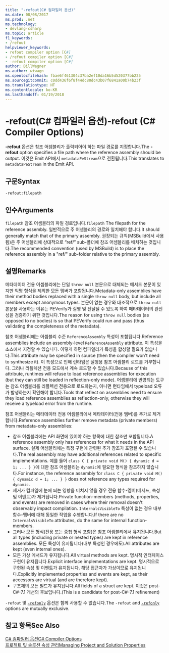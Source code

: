 ```yaml
---
title: "-refout(C# 컴파일러 옵션)"
ms.date: 08/08/2017
ms.prod: .net
ms.technology:
- devlang-csharp
ms.topic: article
f1_keywords:
- /refout
helpviewer_keywords:
- refout compiler option [C#]
- /refout compiler option [C#]
- -refout compiler option [C#]
author: BillWagner
ms.author: wiwagn
ms.openlocfilehash: fbae6f461304c37ba2ef10da16b5d520377bb225
ms.sourcegitcommit: c0dd436f6f8f44dc80dc43b07f6841a00b74b23f
ms.translationtype: HT
ms.contentlocale: ko-KR
ms.lasthandoff: 01/19/2018
---
```

# <a name="-refout-c-compiler-options"></a><span data-ttu-id="d07cf-102">-refout(C# 컴파일러 옵션)</span><span class="sxs-lookup"><span data-stu-id="d07cf-102">-refout (C# Compiler Options)</span></span>

<span data-ttu-id="d07cf-103">**-refout** 옵션은 참조 어셈블리가 출력되어야 하는 파일 경로를 지정합니다.</span><span class="sxs-lookup"><span data-stu-id="d07cf-103">The **-refout** option specifies a file path where the reference assembly should be output.</span></span> <span data-ttu-id="d07cf-104">이것은 Emit API에서 `metadataPeStream`으로 전환됩니다.</span><span class="sxs-lookup"><span data-stu-id="d07cf-104">This translates to `metadataPeStream` in the Emit API.</span></span>

## <a name="syntax"></a><span data-ttu-id="d07cf-105">구문</span><span class="sxs-lookup"><span data-stu-id="d07cf-105">Syntax</span></span>

```console
-refout:filepath
```

## <a name="arguments"></a><span data-ttu-id="d07cf-106">인수</span><span class="sxs-lookup"><span data-stu-id="d07cf-106">Arguments</span></span>

 <span data-ttu-id="d07cf-107">`filepath` 참조 어셈블리의 파일 경로입니다.</span><span class="sxs-lookup"><span data-stu-id="d07cf-107">`filepath` The filepath for the reference assembly.</span></span> <span data-ttu-id="d07cf-108">일반적으로 주 어셈블리의 경로와 일치해야 합니다.</span><span class="sxs-lookup"><span data-stu-id="d07cf-108">It should generally match that of the primary assembly.</span></span> <span data-ttu-id="d07cf-109">권장되는 규칙(MSBuild에서 사용됨)은 주 어셈블리에 상대적으로 “ref/” sub-폴더에 참조 어셈블리를 배치하는 것입니다.</span><span class="sxs-lookup"><span data-stu-id="d07cf-109">The recommended convention (used by MSBuild) is to place the reference assembly in a "ref/" sub-folder relative to the primary assembly.</span></span>

## <a name="remarks"></a><span data-ttu-id="d07cf-110">설명</span><span class="sxs-lookup"><span data-stu-id="d07cf-110">Remarks</span></span>

<span data-ttu-id="d07cf-111">메타데이터 전용 어셈블리에는 단일 `throw null` 본문으로 대체되는 메서드 본문이 있지만 익명 형식을 제외한 모든 멤버가 포함됩니다.</span><span class="sxs-lookup"><span data-stu-id="d07cf-111">Metadata-only assemblies have their method bodies replaced with a single `throw null` body, but include all members except anonymous types.</span></span> <span data-ttu-id="d07cf-112">본문이 없는 경우와 대조적으로 `throw null` 본문을 사용하는 이유는 PEVerify가 실행 및 전달될 수 있도록 하여 메타데이터의 완전성을 검증하기 위한 것입니다.</span><span class="sxs-lookup"><span data-stu-id="d07cf-112">The reason for using `throw null` bodies (as opposed to no bodies) is so that PEVerify could run and pass (thus validating the completeness of the metadata).</span></span>

<span data-ttu-id="d07cf-113">참조 어셈블리에는 어셈블리 수준 `ReferenceAssembly` 특성이 포함됩니다.</span><span class="sxs-lookup"><span data-stu-id="d07cf-113">Reference assemblies include an assembly-level `ReferenceAssembly` attribute.</span></span> <span data-ttu-id="d07cf-114">이 특성을 소스에서 지정할 수 있습니다. 이렇게 하면 컴파일러가 특성을 합성할 필요가 없습니다.</span><span class="sxs-lookup"><span data-stu-id="d07cf-114">This attribute may be specified in source (then the compiler won't need to synthesize it).</span></span> <span data-ttu-id="d07cf-115">이 특성으로 인해 런타임은 실행용 참조 어셈블리 로드를 거부합니다. 그러나 리플렉션 전용 모드에서 계속 로드할 수 있습니다.</span><span class="sxs-lookup"><span data-stu-id="d07cf-115">Because of this attribute, runtimes will refuse to load reference assemblies for execution (but they can still be loaded in reflection-only mode).</span></span> <span data-ttu-id="d07cf-116">어셈블리에 반영되는 도구는 참조 어셈블리를 리플렉션 전용으로 로드하는지, 아니면 런타임에서 typeload 오류가 발생하는지 확인해야 합니다.</span><span class="sxs-lookup"><span data-stu-id="d07cf-116">Tools that reflect on assemblies need to ensure they load reference assemblies as reflection-only, otherwise they will receive a typeload error from the runtime.</span></span>

<span data-ttu-id="d07cf-117">참조 어셈블리는 메타데이터 전용 어셈블리에서 메타데이터(전용 멤버)를 추가로 제거합니다.</span><span class="sxs-lookup"><span data-stu-id="d07cf-117">Reference assemblies further remove metadata (private members) from metadata-only assemblies:</span></span>

- <span data-ttu-id="d07cf-118">참조 어셈블리에는 API 화면에 있어야 하는 항목에 대한 참조만 포함됩니다.</span><span class="sxs-lookup"><span data-stu-id="d07cf-118">A reference assembly only has references for what it needs in the API surface.</span></span> <span data-ttu-id="d07cf-119">실제 어셈블리에는 특정 구현에 관련된 추가 참조가 포함될 수 있습니다.</span><span class="sxs-lookup"><span data-stu-id="d07cf-119">The real assembly may have additional references related to specific implementations.</span></span> <span data-ttu-id="d07cf-120">예를 들어 `class C { private void M() { dynamic d = 1; ... } }`에 대한 참조 어셈블리는 `dynamic`에 필요한 형식을 참조하지 않습니다.</span><span class="sxs-lookup"><span data-stu-id="d07cf-120">For instance, the reference assembly for `class C { private void M() { dynamic d = 1; ... } }` does not reference any types required for `dynamic`.</span></span>
- <span data-ttu-id="d07cf-121">제거가 컴파일에 눈에 띄는 영향을 미치지 않을 경우 전용 함수-멤버(메서드, 속성 및 이벤트)가 제거됩니다.</span><span class="sxs-lookup"><span data-stu-id="d07cf-121">Private function-members (methods, properties, and events) are removed in cases where their removal doesn't observably impact compilation.</span></span> <span data-ttu-id="d07cf-122">`InternalsVisibleTo` 특성이 없는 경우 내부 함수-멤버에 대해 동일한 작업을 수행합니다.</span><span class="sxs-lookup"><span data-stu-id="d07cf-122">If there are no `InternalsVisibleTo` attributes, do the same for internal function-members.</span></span>
- <span data-ttu-id="d07cf-123">그러나 모든 형식(전용 또는 중첩 형식 포함)은 참조 어셈블리에서 유지됩니다.</span><span class="sxs-lookup"><span data-stu-id="d07cf-123">But all types (including private or nested types) are kept in reference assemblies.</span></span> <span data-ttu-id="d07cf-124">모든 특성이 유지됩니다(내부 특성인 경우에도).</span><span class="sxs-lookup"><span data-stu-id="d07cf-124">All attributes are kept (even internal ones).</span></span>
- <span data-ttu-id="d07cf-125">모든 가상 메서드가 유지됩니다.</span><span class="sxs-lookup"><span data-stu-id="d07cf-125">All virtual methods are kept.</span></span> <span data-ttu-id="d07cf-126">명시적 인터페이스 구현이 유지됩니다.</span><span class="sxs-lookup"><span data-stu-id="d07cf-126">Explicit interface implementations are kept.</span></span> <span data-ttu-id="d07cf-127">명시적으로 구현된 속성 및 이벤트가 유지됩니다. 해당 접근자가 가상이므로 유지됩니다.</span><span class="sxs-lookup"><span data-stu-id="d07cf-127">Explicitly implemented properties and events are kept, as their accessors are virtual (and are therefore kept).</span></span>
- <span data-ttu-id="d07cf-128">구조체의 모든 필드가 유지됩니다.</span><span class="sxs-lookup"><span data-stu-id="d07cf-128">All fields of a struct are kept.</span></span> <span data-ttu-id="d07cf-129">이것은 post-C#-7.1 개선의 후보입니다.</span><span class="sxs-lookup"><span data-stu-id="d07cf-129">(This is a candidate for post-C#-7.1 refinement)</span></span>

<span data-ttu-id="d07cf-130">`-refout` 및 [`-refonly`](refonly-compiler-option.md) 옵션은 함께 사용할 수 없습니다.</span><span class="sxs-lookup"><span data-stu-id="d07cf-130">The `-refout` and [`-refonly`](refonly-compiler-option.md) options are mutually exclusive.</span></span>

## <a name="see-also"></a><span data-ttu-id="d07cf-131">참고 항목</span><span class="sxs-lookup"><span data-stu-id="d07cf-131">See Also</span></span>
 [<span data-ttu-id="d07cf-132">C# 컴파일러 옵션</span><span class="sxs-lookup"><span data-stu-id="d07cf-132">C# Compiler Options</span></span>](../../../csharp/language-reference/compiler-options/index.md)  
 [<span data-ttu-id="d07cf-133">프로젝트 및 솔루션 속성 관리</span><span class="sxs-lookup"><span data-stu-id="d07cf-133">Managing Project and Solution Properties</span></span>](/visualstudio/ide/managing-project-and-solution-properties)
